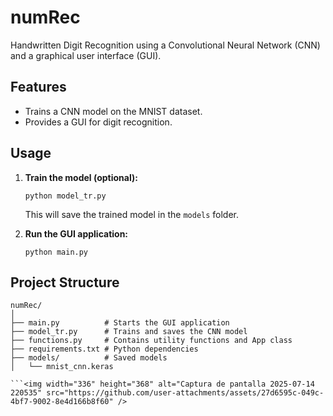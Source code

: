 # numRec

Handwritten Digit Recognition using a Convolutional Neural Network (CNN) and a graphical user interface (GUI).

## Features

- Trains a CNN model on the MNIST dataset.
- Provides a GUI for digit recognition.


## Usage

1. **Train the model (optional):**
   ```
   python model_tr.py
   ```
   This will save the trained model in the `models` folder.

2. **Run the GUI application:**
   ```
   python main.py
   ```

## Project Structure

```
numRec/
│
├── main.py          # Starts the GUI application
├── model_tr.py      # Trains and saves the CNN model
├── functions.py     # Contains utility functions and App class
├── requirements.txt # Python dependencies
├── models/          # Saved models
│   └── mnist_cnn.keras

```<img width="336" height="368" alt="Captura de pantalla 2025-07-14 220535" src="https://github.com/user-attachments/assets/27d6595c-049c-4bf7-9002-8e4d166b8f60" />
